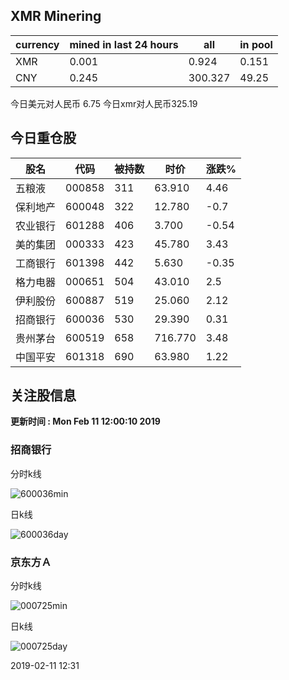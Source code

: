 ## XMR Minering

|currency|mined in last 24 hours|all|in pool|
|---|---|---|---|
|XMR|0.001|0.924|0.151|
|CNY|0.245|300.327|49.25|

今日美元对人民币 6.75	今日xmr对人民币325.19


## 今日重仓股 

|股名|代码|被持数|时价|涨跌%|
|---|---|---|---|---|
|五粮液|000858|311|63.910|4.46|
|保利地产|600048|322|12.780|-0.7|
|农业银行|601288|406|3.700|-0.54|
|美的集团|000333|423|45.780|3.43|
|工商银行|601398|442|5.630|-0.35|
|格力电器|000651|504|43.010|2.5|
|伊利股份|600887|519|25.060|2.12|
|招商银行|600036|530|29.390|0.31|
|贵州茅台|600519|658|716.770|3.48|
|中国平安|601318|690|63.980|1.22|

## 关注股信息
**更新时间 : Mon Feb 11 12:00:10 2019**
### 招商银行 
分时k线

![600036min](http://image.sinajs.cn/newchart/min/n/sh600036.gif)

日k线

![600036day](http://image.sinajs.cn/newchart/daily/n/sh600036.gif)

### 京东方Ａ 
分时k线

![000725min](http://image.sinajs.cn/newchart/min/n/sz000725.gif)

日k线

![000725day](http://image.sinajs.cn/newchart/daily/n/sz000725.gif)

2019-02-11 12:31